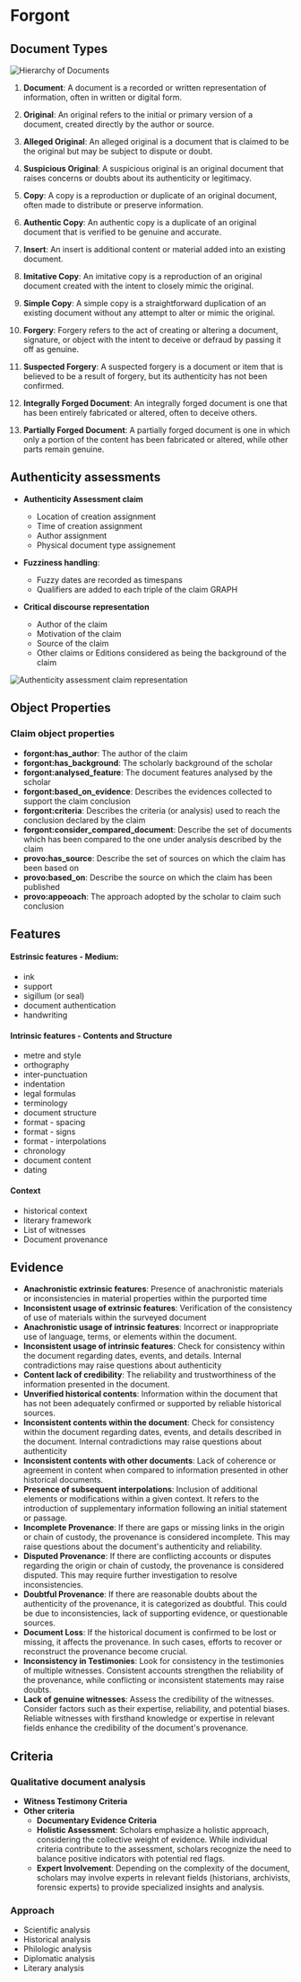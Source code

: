 # Forgont 

## Document Types

![Hierarchy of Documents](grafoo/document_definition.svg)

1. **Document**: A document is a recorded or written representation of information, often in written or digital form.

2. **Original**: An original refers to the initial or primary version of a document, created directly by the author or source.

3. **Alleged Original**: An alleged original is a document that is claimed to be the original but may be subject to dispute or doubt.

4. **Suspicious Original**: A suspicious original is an original document that raises concerns or doubts about its authenticity or legitimacy.

5. **Copy**: A copy is a reproduction or duplicate of an original document, often made to distribute or preserve information.

6. **Authentic Copy**: An authentic copy is a duplicate of an original document that is verified to be genuine and accurate.

7. **Insert**: An insert is additional content or material added into an existing document.

8. **Imitative Copy**: An imitative copy is a reproduction of an original document created with the intent to closely mimic the original.

9. **Simple Copy**: A simple copy is a straightforward duplication of an existing document without any attempt to alter or mimic the original.

10. **Forgery**: Forgery refers to the act of creating or altering a document, signature, or object with the intent to deceive or defraud by passing it off as genuine.

11. **Suspected Forgery**: A suspected forgery is a document or item that is believed to be a result of forgery, but its authenticity has not been confirmed.

12. **Integrally Forged Document**: An integrally forged document is one that has been entirely fabricated or altered, often to deceive others.

13. **Partially Forged Document**: A partially forged document is one in which only a portion of the content has been fabricated or altered, while other parts remain genuine.

## Authenticity assessments 

- **Authenticity Assessment claim**
  - Location of creation assignment
  - Time of creation assignment
  - Author assignment
  - Physical document type assignement

- **Fuzziness handling**:
  - Fuzzy dates are recorded as timespans
  - Qualifiers are added to each triple of the claim GRAPH

- **Critical discourse representation**
  - Author of the claim
  - Motivation of the claim
  - Source of the claim
  - Other claims or Editions considered as being the background of the claim

![Authenticity assessment claim representation](grafoo/forgont-model.svg)

## Object Properties
### Claim object properties
- **forgont:has_author**: The author of the claim
- **forgont:has_background**: The scholarly background of the scholar
- **forgont:analysed_feature**: The document features analysed by the scholar
- **forgont:based_on_evidence**: Describes the evidences collected to support the claim conclusion 
- **forgont:criteria**: Describes the criteria (or analysis) used to reach the conclusion declared by the claim
- **forgont:consider_compared_document**: Describe the set of documents which has been compared to the one under analysis described by the claim
- **provo:has_source**: Describe the set of sources on which the claim has been based on
- **provo:based_on**: Describe the source on which the claim has been published
- **provo:appeoach**: The approach adopted by the scholar to claim such conclusion

## Features
#### Estrinsic features - Medium:
- ink   
- support 
- sigillum (or seal)
- document authentication
- handwriting

#### Intrinsic features - Contents and Structure
- metre and style 
- orthography 
- inter-punctuation 
- indentation 
- legal formulas 
- terminology 
- document structure
- format - spacing 
- format - signs 
- format - interpolations
- chronology 
- document content
- dating

#### Context
- historical context
- literary framework
- List of witnesses
- Document provenance

## Evidence
  - **Anachronistic extrinsic features**: Presence of anachronistic materials or inconsistencies in material properties within the purported time
  - **Inconsistent usage of extrinsic features**: Verification of the consistency of use of materials within the surveyed document
  - **Anachronistic usage of intrinsic features**: Incorrect or inappropriate use of language, terms, or elements within the document.
  - **Inconsistent usage of intrinsic features**: Check for consistency within the document regarding dates, events, and details. Internal contradictions may raise questions about authenticity
  - **Content lack of credibility**:  The reliability and trustworthiness of the information presented in the document.
  - **Unverified historical contents**: Information within the document that has not been adequately confirmed or supported by reliable historical sources.
  - **Inconsistent contents within the document**: Check for consistency within the document regarding dates, events, and details described in the document. Internal contradictions may raise questions about authenticity
  - **Inconsistent contents with other documents**: Lack of coherence or agreement in content when compared to information presented in other historical documents.
  - **Presence of subsequent interpolations**: Inclusion of additional elements or modifications within a given context. It refers to the introduction of supplementary information following an initial statement or passage.
  - **Incomplete Provenance**: If there are gaps or missing links in the origin or chain of custody, the provenance is considered incomplete. This may raise questions about the document's authenticity and reliability.
  - **Disputed Provenance**: If there are conflicting accounts or disputes regarding the origin or chain of custody, the provenance is considered disputed. This may require further investigation to resolve inconsistencies.
  - **Doubtful Provenance**: If there are reasonable doubts about the authenticity of the provenance, it is categorized as doubtful. This could be due to inconsistencies, lack of supporting evidence, or questionable sources.
  - **Document Loss**: If the historical document is confirmed to be lost or missing, it affects the provenance. In such cases, efforts to recover or reconstruct the provenance become crucial.
  - **Inconsistency in Testimonies**: Look for consistency in the testimonies of multiple witnesses. Consistent accounts strengthen the reliability of the provenance, while conflicting or inconsistent statements may raise doubts.
  - **Lack of genuine witnesses**: Assess the credibility of the witnesses. Consider factors such as their expertise, reliability, and potential biases. Reliable witnesses with firsthand knowledge or expertise in relevant fields enhance the credibility of the document's provenance.

## Criteria
### Qualitative document analysis
- **Witness Testimony Criteria**
- **Other criteria**
  - **Documentary Evidence Criteria**
  - **Holistic Assessment**: Scholars emphasize a holistic approach, considering the collective weight of evidence. While individual criteria contribute to the assessment, scholars recognize the need to balance positive indicators with potential red flags.
  - **Expert Involvement**: Depending on the complexity of the document, scholars may involve experts in relevant fields (historians, archivists, forensic experts) to provide specialized insights and analysis.

### Approach
- Scientific analysis
- Historical analysis
- Philologic analysis
- Diplomatic analysis
- Literary analysis






